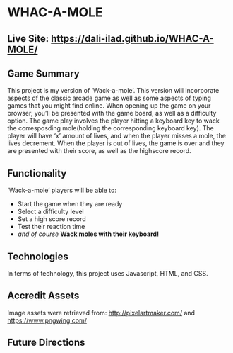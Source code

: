 WHAC-A-MOLE
===========

## Live Site: https://dali-ilad.github.io/WHAC-A-MOLE/

## Game Summary

This project is my version of ‘Wack-a-mole’.
 This version will incorporate aspects of the classic arcade game as well as some aspects of typing games that you might find online.
  When opening up the game on your browser, you’ll be presented with the game board, as well as a difficulty option. 
  The game play involves the player hitting a keyboard key to wack the corresposding mole(holding the corresponding keyboard key). 
  The player will have ‘x’ amount of lives, and when the player misses a mole, the lives decrement. 
  When the player is out of lives, the game is over and they are presented with their score, as well as the highscore record.

## Functionality 

‘Wack-a-mole’ players will be able to:
* Start the game when they are ready
* Select a difficulty level
* Set a high score record
* Test their reaction time
* *and of course* **Wack moles with their keyboard!**

## Technologies

In terms of technology, this project uses Javascript, HTML, and CSS. 

## Accredit Assets 
Image assets were retrieved from: http://pixelartmaker.com/ and https://www.pngwing.com/

## Future Directions